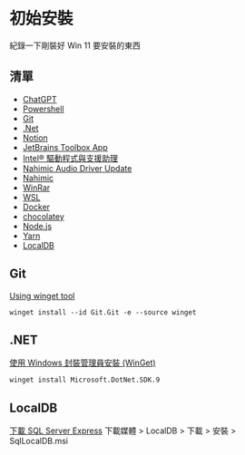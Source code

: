 # 初始安裝

紀錄一下剛裝好 Win 11 要安裝的東西

## 清單

- [ChatGPT](https://www.microsoft.com/store/productId/9NT1R1C2HH7J?ocid=libraryshare)
- [Powershell](https://www.microsoft.com/store/productId/9NT1R1C2HH7J?ocid=libraryshare)
- [Git](https://git-scm.com/downloads/win)
- [.Net](https://learn.microsoft.com/zh-tw/dotnet/core/install/windows#install-with-windows-package-manager-winget)
- [Notion](https://www.notion.so/zh-tw/desktop)
- [JetBrains Toolbox App](https://www.jetbrains.com/zh-cn/toolbox-app/)
- [Intel® 驅動程式與支援助理](https://www.intel.com.tw/content/www/tw/zh/support/intel-driver-support-assistant.html)
- [Nahimic Audio Driver Update](https://nahimic.helprace.com/i768-nahimic-audio-driver-update)
- [Nahimic](https://apps.microsoft.com/detail/9n36ppmp8s23?hl=zh-tw&gl=TW)
- [WinRar](https://www.rarlab.com/download.htm)
- [WSL](https://learn.microsoft.com/zh-tw/windows/wsl/install)
- [Docker](https://docs.docker.com/desktop/setup/install/windows-install/)
- [chocolatey](https://chocolatey.org/install#individual)
- [Node.js](https://nodejs.org/zh-cn/download/package-manager)
- [Yarn](https://classic.yarnpkg.com/lang/en/docs/install/#windows-stable)
- [LocalDB](https://www.microsoft.com/zh-tw/sql-server/sql-server-downloads)

## Git
[Using winget tool](https://git-scm.com/downloads/win)

```shell
winget install --id Git.Git -e --source winget
```

## .NET
[使用 Windows 封裝管理員安裝 (WinGet)](https://learn.microsoft.com/zh-tw/dotnet/core/install/windows#install-with-windows-package-manager-winget)

```shell
winget install Microsoft.DotNet.SDK.9
```

## LocalDB
[下載 SQL Server Express](https://www.microsoft.com/zh-tw/sql-server/sql-server-downloads)
下載媒體 > LocalDB > 下載 > 安裝 > SqlLocalDB.msi